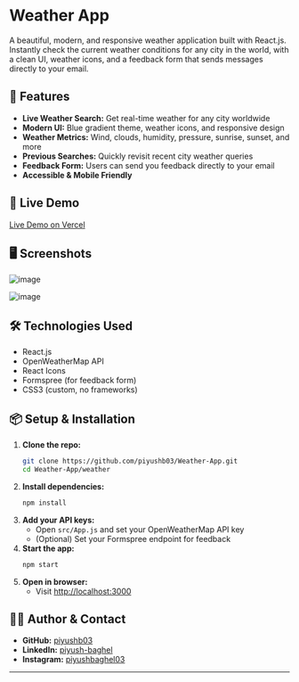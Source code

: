 # Weather App

A beautiful, modern, and responsive weather application built with React.js. Instantly check the current weather conditions for any city in the world, with a clean UI, weather icons, and a feedback form that sends messages directly to your email.

## 🌟 Features
- **Live Weather Search:** Get real-time weather for any city worldwide
- **Modern UI:** Blue gradient theme, weather icons, and responsive design
- **Weather Metrics:** Wind, clouds, humidity, pressure, sunrise, sunset, and more
- **Previous Searches:** Quickly revisit recent city weather queries
- **Feedback Form:** Users can send you feedback directly to your email
- **Accessible & Mobile Friendly**

## 🚀 Live Demo
[Live Demo on Vercel](https://your-vercel-demo-url.vercel.app) 

## 🖥️ Screenshots

![image](https://github.com/user-attachments/assets/c649ade0-db6a-4172-9fcc-2475bb82ea91)

![image](https://github.com/user-attachments/assets/15d1fb25-2ad9-4893-9908-7ec8958973ac)


## 🛠️ Technologies Used
- React.js
- OpenWeatherMap API
- React Icons
- Formspree (for feedback form)
- CSS3 (custom, no frameworks)

## 📦 Setup & Installation
1. **Clone the repo:**
   ```bash
   git clone https://github.com/piyushb03/Weather-App.git
   cd Weather-App/weather
   ```
2. **Install dependencies:**
   ```bash
   npm install
   ```
3. **Add your API keys:**
   - Open `src/App.js` and set your OpenWeatherMap API key
   - (Optional) Set your Formspree endpoint for feedback
4. **Start the app:**
   ```bash
   npm start
   ```
5. **Open in browser:**
   - Visit [http://localhost:3000](http://localhost:3000)

## 🙋‍♂️ Author & Contact
- **GitHub:** [piyushb03](https://github.com/piyushb03)
- **LinkedIn:** [piyush-baghel](https://linkedin.com/in/piyush-baghel)
- **Instagram:** [piyushbaghel03](https://instagram.com/piyushbaghel03)

---
 
